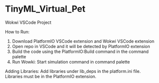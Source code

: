 # TinyML_Virtual_Pet
Wokwi VSCode Project

How to Run:
1. Download PlatformIO VSCode extension and Wokwi VSCode extension
2. Open repo in VSCode and it will be detected by PlatformIO extension
3. Build the code using the PlatformIO:Build command in the command palette
4. Run Wowki: Start simulation command in command palette

Adding Libraries:
Add libraries under lib_deps in the platform.ini file. Libraries must be in the PlatformIO extension.

